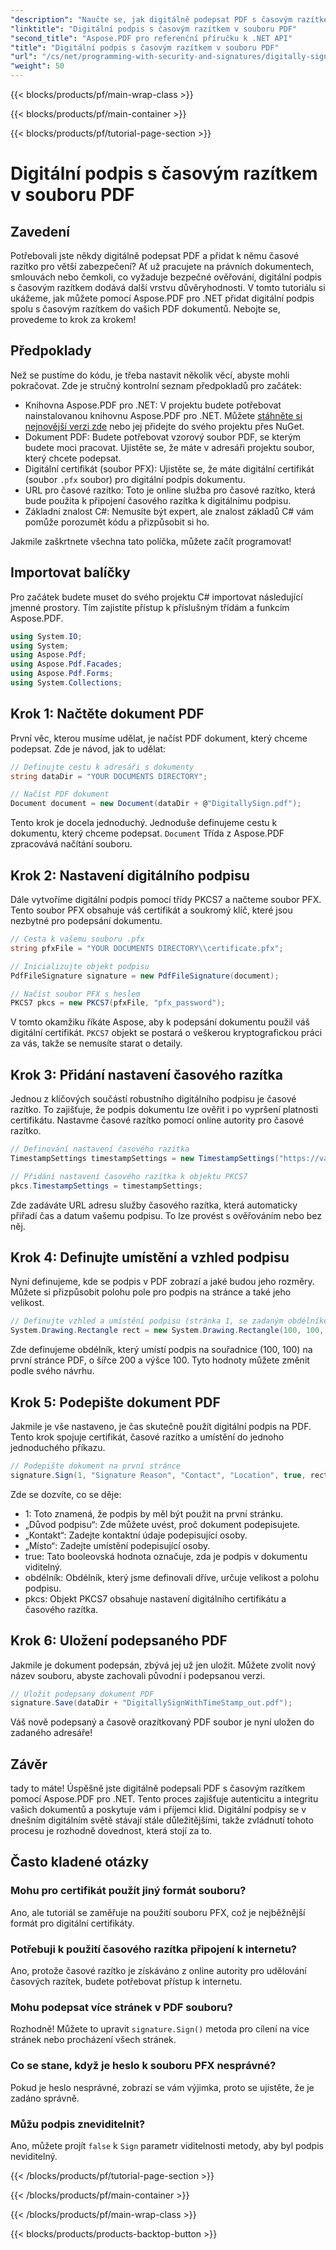 ```yaml
---
"description": "Naučte se, jak digitálně podepsat PDF s časovým razítkem pomocí Aspose.PDF pro .NET. Tato podrobná příručka zahrnuje předpoklady, nastavení certifikátu, časové razítko a další."
"linktitle": "Digitální podpis s časovým razítkem v souboru PDF"
"second_title": "Aspose.PDF pro referenční příručku k .NET API"
"title": "Digitální podpis s časovým razítkem v souboru PDF"
"url": "/cs/net/programming-with-security-and-signatures/digitally-sign-with-time-stamp/"
"weight": 50
---
```


{{< blocks/products/pf/main-wrap-class >}}

{{< blocks/products/pf/main-container >}}

{{< blocks/products/pf/tutorial-page-section >}}

# Digitální podpis s časovým razítkem v souboru PDF

## Zavedení

Potřebovali jste někdy digitálně podepsat PDF a přidat k němu časové razítko pro větší zabezpečení? Ať už pracujete na právních dokumentech, smlouvách nebo čemkoli, co vyžaduje bezpečné ověřování, digitální podpis s časovým razítkem dodává další vrstvu důvěryhodnosti. V tomto tutoriálu si ukážeme, jak můžete pomocí Aspose.PDF pro .NET přidat digitální podpis spolu s časovým razítkem do vašich PDF dokumentů. Nebojte se, provedeme to krok za krokem!

## Předpoklady

Než se pustíme do kódu, je třeba nastavit několik věcí, abyste mohli pokračovat. Zde je stručný kontrolní seznam předpokladů pro začátek:

- Knihovna Aspose.PDF pro .NET: V projektu budete potřebovat nainstalovanou knihovnu Aspose.PDF pro .NET. Můžete [stáhněte si nejnovější verzi zde](https://releases.aspose.com/pdf/net/) nebo jej přidejte do svého projektu přes NuGet.
- Dokument PDF: Budete potřebovat vzorový soubor PDF, se kterým budete moci pracovat. Ujistěte se, že máte v adresáři projektu soubor, který chcete podepsat.
- Digitální certifikát (soubor PFX): Ujistěte se, že máte digitální certifikát (soubor `.pfx` soubor) pro digitální podpis dokumentu.
- URL pro časové razítko: Toto je online služba pro časové razítko, která bude použita k připojení časového razítka k digitálnímu podpisu. 
- Základní znalost C#: Nemusíte být expert, ale znalost základů C# vám pomůže porozumět kódu a přizpůsobit si ho.

Jakmile zaškrtnete všechna tato políčka, můžete začít programovat!

## Importovat balíčky

Pro začátek budete muset do svého projektu C# importovat následující jmenné prostory. Tím zajistíte přístup k příslušným třídám a funkcím Aspose.PDF.

```csharp
using System.IO;
using System;
using Aspose.Pdf;
using Aspose.Pdf.Facades;
using Aspose.Pdf.Forms;
using System.Collections;
```

## Krok 1: Načtěte dokument PDF

První věc, kterou musíme udělat, je načíst PDF dokument, který chceme podepsat. Zde je návod, jak to udělat:

```csharp
// Definujte cestu k adresáři s dokumenty
string dataDir = "YOUR DOCUMENTS DIRECTORY";

// Načíst PDF dokument
Document document = new Document(dataDir + @"DigitallySign.pdf");
```

Tento krok je docela jednoduchý. Jednoduše definujeme cestu k dokumentu, který chceme podepsat. `Document` Třída z Aspose.PDF zpracovává načítání souboru.

## Krok 2: Nastavení digitálního podpisu

Dále vytvoříme digitální podpis pomocí třídy PKCS7 a načteme soubor PFX. Tento soubor PFX obsahuje váš certifikát a soukromý klíč, které jsou nezbytné pro podepsání dokumentu.

```csharp
// Cesta k vašemu souboru .pfx
string pfxFile = "YOUR DOCUMENTS DIRECTORY\\certificate.pfx";

// Inicializujte objekt podpisu
PdfFileSignature signature = new PdfFileSignature(document);

// Načíst soubor PFX s heslem
PKCS7 pkcs = new PKCS7(pfxFile, "pfx_password");
```

V tomto okamžiku říkáte Aspose, aby k podepsání dokumentu použil váš digitální certifikát. `PKCS7` objekt se postará o veškerou kryptografickou práci za vás, takže se nemusíte starat o detaily.

## Krok 3: Přidání nastavení časového razítka

Jednou z klíčových součástí robustního digitálního podpisu je časové razítko. To zajišťuje, že podpis dokumentu lze ověřit i po vypršení platnosti certifikátu. Nastavme časové razítko pomocí online autority pro časové razítko.

```csharp
// Definování nastavení časového razítka
TimestampSettings timestampSettings = new TimestampSettings("https://vaše_časové_razítko_url", "uživatel:heslo");

// Přidání nastavení časového razítka k objektu PKCS7
pkcs.TimestampSettings = timestampSettings;
```

Zde zadáváte URL adresu služby časového razítka, která automaticky přiřadí čas a datum vašemu podpisu. To lze provést s ověřováním nebo bez něj.

## Krok 4: Definujte umístění a vzhled podpisu

Nyní definujeme, kde se podpis v PDF zobrazí a jaké budou jeho rozměry. Můžete si přizpůsobit polohu pole pro podpis na stránce a také jeho velikost.

```csharp
// Definujte vzhled a umístění podpisu (stránka 1, se zadaným obdélníkem)
System.Drawing.Rectangle rect = new System.Drawing.Rectangle(100, 100, 200, 100);
```

Zde definujeme obdélník, který umístí podpis na souřadnice (100, 100) na první stránce PDF, o šířce 200 a výšce 100. Tyto hodnoty můžete změnit podle svého návrhu.

## Krok 5: Podepište dokument PDF

Jakmile je vše nastaveno, je čas skutečně použít digitální podpis na PDF. Tento krok spojuje certifikát, časové razítko a umístění do jednoho jednoduchého příkazu.

```csharp
// Podepište dokument na první stránce
signature.Sign(1, "Signature Reason", "Contact", "Location", true, rect, pkcs);
```

Zde se dozvíte, co se děje:
- 1: Toto znamená, že podpis by měl být použit na první stránku.
- „Důvod podpisu“: Zde můžete uvést, proč dokument podepisujete.
- „Kontakt“: Zadejte kontaktní údaje podepisující osoby.
- „Místo“: Zadejte umístění podepisující osoby.
- true: Tato booleovská hodnota označuje, zda je podpis v dokumentu viditelný.
- obdélník: Obdélník, který jsme definovali dříve, určuje velikost a polohu podpisu.
- pkcs: Objekt PKCS7 obsahuje nastavení digitálního certifikátu a časového razítka.

## Krok 6: Uložení podepsaného PDF

Jakmile je dokument podepsán, zbývá jej už jen uložit. Můžete zvolit nový název souboru, abyste zachovali původní i podepsanou verzi.

```csharp
// Uložit podepsaný dokument PDF
signature.Save(dataDir + "DigitallySignWithTimeStamp_out.pdf");
```

Váš nově podepsaný a časově orazítkovaný PDF soubor je nyní uložen do zadaného adresáře!

## Závěr

tady to máte! Úspěšně jste digitálně podepsali PDF s časovým razítkem pomocí Aspose.PDF pro .NET. Tento proces zajišťuje autenticitu a integritu vašich dokumentů a poskytuje vám i příjemci klid. Digitální podpisy se v dnešním digitálním světě stávají stále důležitějšími, takže zvládnutí tohoto procesu je rozhodně dovednost, která stojí za to.

## Často kladené otázky

### Mohu pro certifikát použít jiný formát souboru?  
Ano, ale tutoriál se zaměřuje na použití souboru PFX, což je nejběžnější formát pro digitální certifikáty.

### Potřebuji k použití časového razítka připojení k internetu?  
Ano, protože časové razítko je získáváno z online autority pro udělování časových razítek, budete potřebovat přístup k internetu.

### Mohu podepsat více stránek v PDF souboru?  
Rozhodně! Můžete to upravit `signature.Sign()` metoda pro cílení na více stránek nebo procházení všech stránek.

### Co se stane, když je heslo k souboru PFX nesprávné?  
Pokud je heslo nesprávné, zobrazí se vám výjimka, proto se ujistěte, že je zadáno správně.

### Můžu podpis zneviditelnit?  
Ano, můžete projít `false` k `Sign` parametr viditelnosti metody, aby byl podpis neviditelný.

{{< /blocks/products/pf/tutorial-page-section >}}

{{< /blocks/products/pf/main-container >}}

{{< /blocks/products/pf/main-wrap-class >}}

{{< blocks/products/products-backtop-button >}}